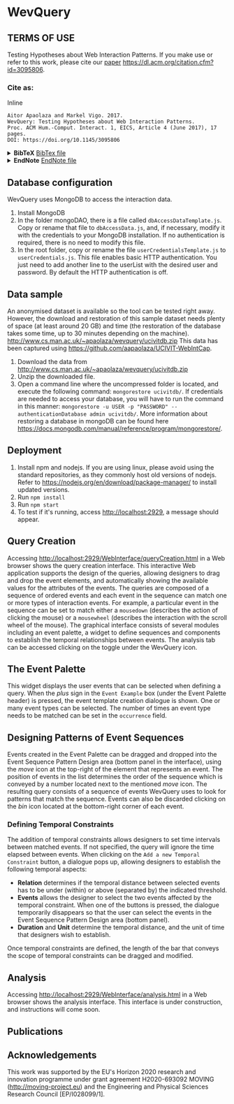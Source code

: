 # WevQuery

## TERMS OF USE

Testing Hypotheses about  Web Interaction Patterns. If you make use or refer to this work, please cite our [paper](https://dl.acm.org/citation.cfm?id=3095806) <https://dl.acm.org/citation.cfm?id=3095806>.

### Cite as:

Inline
```
Aitor Apaolaza and Markel Vigo. 2017.
WevQuery: Testing Hypotheses about Web Interaction Patterns. 
Proc. ACM Hum.-Comput. Interact. 1, EICS, Article 4 (June 2017), 17 pages. 
DOI: https://doi.org/10.1145/3095806
```

<details>
 <summary><b>BibTeX</b> <a href="cite/WevQuery.bib">BibTex file</a></summary>
 <pre>
@article{Apaolaza:2017:WTH:3120954.3095806,
 author = {Apaolaza, Aitor and Vigo, Markel},
 title = {WevQuery: Testing Hypotheses About Web Interaction Patterns},
 journal = {Proc. ACM Hum.-Comput. Interact.},
 issue_date = {June 2017},
 volume = {1},
 number = {EICS},
 month = jun,
 year = {2017},
 issn = {2573-0142},
 pages = {4:1--4:17},
 articleno = {4},
 numpages = {17},
 url = {http://doi.acm.org/10.1145/3095806},
 doi = {10.1145/3095806},
 acmid = {3095806},
 publisher = {ACM},
 address = {New York, NY, USA},
 keywords = {a/b testing, hypothesis testing, usability, user interface evaluation, web},
}
</pre>
</details>


<details>
 <summary><b>EndNote</b> <a href="cite/WevQuery.enw">EndNote file</a></summary>
 <pre>
%0 Journal Article
%1 3095806
%A Aitor Apaolaza
%A Markel Vigo 
%T WevQuery: Testing Hypotheses about Web Interaction Patterns
%J Proc. ACM Hum.-Comput. Interact.
%@ 2573-0142
%V 1
%N EICS
%P 1-17
%D 2017
%R 10.1145/3095806
%I ACM
</pre>
</details>


## Database configuration

WevQuery uses MongoDB to access the interaction data.
1. Install MongoDB
1. In the folder mongoDAO, there is a file called `dbAccessDataTemplate.js`. Copy or rename that file to `dbAccessData.js`, and, if necessary, modify it with the credentials to your MongoDB installation. If no authentication is required, there is no need to modify this file.
1. In the root folder, copy or rename the file `userCredentialsTemplate.js` to `userCredentials.js`. This file enables basic HTTP authentication. You just need to add another line to the userList with the desired user and password. By default the HTTP authentication is off.

## Data sample
An anonymised dataset is available so the tool can be tested right away. However, the download and restoration of this sample dataset needs plenty of space (at least around 20 GB) and time (the restoration of the database takes some time, up to 30 minutes depending on the machine).
<http://www.cs.man.ac.uk/~apaolaza/wevquery/ucivitdb.zip>
This data has been captured using <https://github.com/aapaolaza/UCIVIT-WebIntCap>.
1. Download the data from <http://www.cs.man.ac.uk/~apaolaza/wevquery/ucivitdb.zip>
1. Unzip the downloaded file.
1. Open a command line where the uncompressed folder is located, and execute the following command: `mongorestore ucivitdb/`. If credentials are needed to access your database, you will have to run the command in this manner: `mongorestore -u USER -p "PASSWORD" --authenticationDatabase admin ucivitdb/`. More information about restoring a database in mongoDB can be found here <https://docs.mongodb.com/manual/reference/program/mongorestore/>.

## Deployment

1. Install npm and nodejs. If you are using linux, please avoid using the standard repositories, as they commonly host old versions of nodejs. Refer to <https://nodejs.org/en/download/package-manager/> to install updated versions.
1. Run `npm install`
1. Run `npm start`
1. To test if it's running, access <http://localhost:2929>, a message should appear.

## Query Creation

Accessing <http://localhost:2929/WebInterface/queryCreation.html> in a Web browser shows the query creation interface.
This interactive Web application supports the design of the queries, allowing designers to drag and drop the event elements, and automatically showing the available values for the attributes of the events. The queries are composed of a sequence of ordered events and each event in the sequence can match one or more types of interaction events. For example, a particular event in the sequence can be set to match either a `mousedown` (describes the action of clicking the mouse) or a `mousewheel` (describes the interaction with the scroll wheel of the mouse). The graphical interface consists of several modules including an event palette, a widget to define sequences and components to establish the temporal relationships between events. The analysis tab can be accessed clicking on the toggle under the WevQuery icon.

## The Event Palette

This widget displays the user events that can be selected when defining a query. When the *plus* sign in the `Event Example` box (under the Event Palette header) is pressed, the event template creation dialogue is shown. One or many event types can be selected. The number of times an event type needs to be matched can be set in the `occurrence` field.

## Designing Patterns of Event Sequences

Events created in the Event Palette can be dragged and dropped into the Event Sequence Pattern Design area (bottom panel in the interface), using the *move* icon at the top-right of the element that represents an event. The position of events in the list determines the order of the sequence which is conveyed by a number located next to the mentioned *move* icon. The resulting query consists of a sequence of events WevQuery uses to look for patterns that match the sequence. Events can also be discarded clicking on the *bin* icon located at the bottom-right corner of each event.

### Defining Temporal Constraints

The addition of temporal constraints allows designers to set time intervals between matched events. If not specified, the query will ignore the time elapsed between events. When clicking on the `Add a new Temporal Constraint` button, a dialogue pops up, allowing designers to establish the following temporal aspects:

* **Relation** determines if the temporal distance between selected events has to be under (within) or above (separated by) the indicated threshold.
* **Events** allows the designer to select the two events affected by the temporal constraint. When one of the buttons is pressed, the dialogue temporarily disappears so that the user can select the events in the Event Sequence Pattern Design area (bottom panel).
* **Duration** and **Unit** determine the temporal distance, and the unit of time that designers wish to establish.

Once temporal constraints are defined, the length of the bar that conveys the scope of temporal constraints can be dragged and modified.


## Analysis

Accessing <http://localhost:2929/WebInterface/analysis.html> in a Web browser shows the analysis interface.
This interface is under construction, and instructions will come soon.

## Publications

## Acknowledgements

This work was supported by the EU's Horizon 2020 research and innovation programme under grant agreement H2020-693092 MOVING (<http://moving-project.eu>) and the Engineering and Physical Sciences Research Council [EP/I028099/1].

